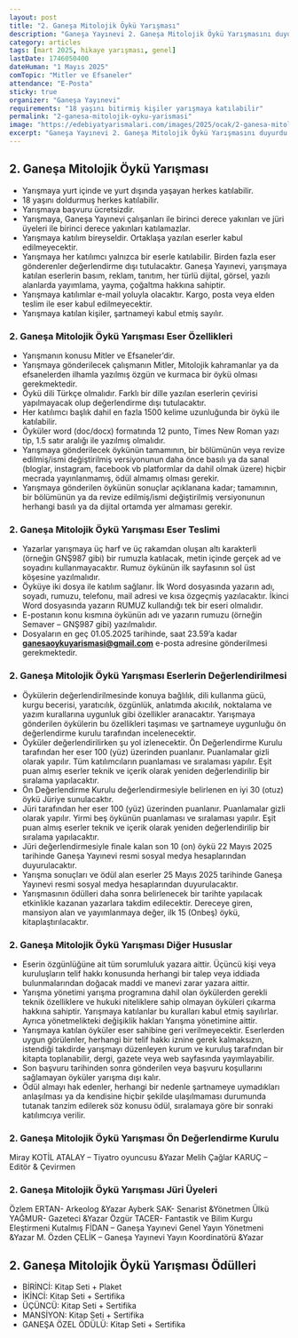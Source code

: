 ```yaml
---
layout: post
title: "2. Ganeşa Mitolojik Öykü Yarışması"
description: "Ganeşa Yayınevi 2. Ganeşa Mitolojik Öykü Yarışmasını duyurdu."
category: articles
tags: [mart 2025, hikaye yarışması, genel]
lastDate: 1746050400
dateHuman: "1 Mayıs 2025"
comTopic: "Mitler ve Efsaneler"
attendance: "E-Posta"
sticky: true
organizer: "Ganeşa Yayınevi"
requirements: "18 yaşını bitirmiş kişiler yarışmaya katılabilir"
permalink: "2-ganesa-mitolojik-oyku-yarismasi"
image: "https://edebiyatyarismalari.com/images/2025/ocak/2-ganesa-mitolojik-oyku-yarismasi.jpg"
excerpt: "Ganeşa Yayınevi 2. Ganeşa Mitolojik Öykü Yarışmasını duyurdu."
---
```


## 2. Ganeşa Mitolojik Öykü Yarışması

- Yarışmaya yurt içinde ve yurt dışında yaşayan herkes katılabilir.
- 18 yaşını doldurmuş herkes katılabilir.
- Yarışmaya başvuru ücretsizdir.
- Yarışmaya, Ganeşa Yayınevi çalışanları ile birinci derece yakınları ve jüri üyeleri ile birinci derece yakınları katılamazlar.
- Yarışmaya katılım bireyseldir. Ortaklaşa yazılan eserler kabul edilmeyecektir.
- Yarışmaya her katılımcı yalnızca bir eserle katılabilir. Birden fazla eser gönderenler değerlendirme dışı tutulacaktır. Ganeşa Yayınevi, yarışmaya katılan eserlerin basım, reklam, tanıtım, her türlü dijital, görsel, yazılı alanlarda yayımlama, yayma, çoğaltma hakkına sahiptir.
- Yarışmaya katılımlar e-mail yoluyla olacaktır. Kargo, posta veya elden teslim ile eser kabul edilmeyecektir.
- Yarışmaya katılan kişiler, şartnameyi kabul etmiş sayılır.

### 2. Ganeşa Mitolojik Öykü Yarışması Eser Özellikleri

- Yarışmanın konusu Mitler ve Efsaneler’dir.
- Yarışmaya gönderilecek çalışmanın Mitler, Mitolojik kahramanlar ya da efsanelerden ilhamla yazılmış özgün ve kurmaca bir öykü olması gerekmektedir.
- Öykü dili Türkçe olmalıdır. Farklı bir dille yazılan eserlerin çevirisi yapılmayacak olup değerlendirme dışı tutulacaktır.
- Her katılımcı başlık dahil en fazla 1500 kelime uzunluğunda bir öykü ile katılabilir.
- Öyküler word (doc/docx) formatında 12 punto, Times New Roman yazı tip, 1.5 satır aralığı ile yazılmış olmalıdır.
- Yarışmaya gönderilecek öykünün tamamının, bir bölümünün veya revize edilmiş/ismi değiştirilmiş versiyonunun daha önce basılı ya da sanal (bloglar, instagram, facebook vb platformlar da dahil olmak üzere) hiçbir mecrada yayınlanmamış, ödül almamış olması gerekir.
- Yarışmaya gönderilen öykünün sonuçlar açıklanana kadar; tamamının, bir bölümünün ya da revize edilmiş/ismi değiştirilmiş versiyonunun herhangi basılı ya da dijital ortamda yer almaması gerekir.

### 2. Ganeşa Mitolojik Öykü Yarışması Eser Teslimi

- Yazarlar yarışmaya üç harf ve üç rakamdan oluşan altı karakterli (örneğin GNŞ987 gibi) bir rumuzla katılacak, metin içinde gerçek ad ve soyadını kullanmayacaktır. Rumuz öykünün ilk sayfasının sol üst köşesine yazılmalıdır.
- Öyküye iki dosya ile katılım sağlanır. İlk Word dosyasında yazarın adı, soyadı, rumuzu, telefonu, mail adresi ve kısa özgeçmiş yazılacaktır. İkinci Word dosyasında yazarın RUMUZ kullandığı tek bir eseri olmalıdır.
- E-postanın konu kısmına öykünün adı ve yazarın rumuzu (örneğin Semaver – GNŞ987 gibi) yazılmalıdır.
- Dosyaların en geç 01.05.2025 tarihinde, saat 23.59’a kadar **ganesaoykuyarismasi@gmail.com** e-posta adresine gönderilmesi gerekmektedir.

### 2. Ganeşa Mitolojik Öykü Yarışması Eserlerin Değerlendirilmesi

- Öykülerin değerlendirilmesinde konuya bağlılık, dili kullanma gücü, kurgu becerisi, yaratıcılık, özgünlük, anlatımda akıcılık, noktalama ve yazım kurallarına uygunluk gibi özellikler aranacaktır. Yarışmaya gönderilen öykülerin bu özellikleri taşıması ve şartnameye uygunluğu ön değerlendirme kurulu tarafından incelenecektir.
- Öyküler değerlendirilirken şu yol izlenecektir. Ön Değerlendirme Kurulu tarafından her eser 100 (yüz) üzerinden puanlanır. Puanlamalar gizli olarak yapılır. Tüm katılımcıların puanlaması ve sıralaması yapılır. Eşit puan almış eserler teknik ve içerik olarak yeniden değerlendirilip bir sıralama yapılacaktır.
- Ön Değerlendirme Kurulu değerlendirmesiyle belirlenen en iyi 30 (otuz) öykü Jüriye sunulacaktır.
- Jüri tarafından her eser 100 (yüz) üzerinden puanlanır. Puanlamalar gizli olarak yapılır. Yirmi beş öykünün puanlaması ve sıralaması yapılır. Eşit puan almış eserler teknik ve içerik olarak yeniden değerlendirilip bir sıralama yapılacaktır.
- Jüri değerlendirmesiyle finale kalan son 10 (on) öykü 22 Mayıs 2025 tarihinde Ganeşa Yayınevi resmi sosyal medya hesaplarından duyurulacaktır.
- Yarışma sonuçları ve ödül alan eserler 25 Mayıs 2025 tarihinde Ganeşa Yayınevi resmi sosyal medya hesaplarından duyurulacaktır.
- Yarışmasının ödülleri daha sonra belirlenecek bir tarihte yapılacak etkinlikle kazanan yazarlara takdim edilecektir.
Dereceye giren, mansiyon alan ve yayımlanmaya değer, ilk 15 (Onbeş) öykü, kitaplaştırılacaktır.

### 2. Ganeşa Mitolojik Öykü Yarışması Diğer Hususlar

- Eserin özgünlüğüne ait tüm sorumluluk yazara aittir. Üçüncü kişi veya kuruluşların telif hakkı konusunda herhangi bir talep veya iddiada bulunmalarından doğacak maddi ve manevi zarar yazara aittir.
- Yarışma yönetimi yarışma programına dahil olan öykülerden gerekli teknik özelliklere ve hukuki niteliklere sahip olmayan öyküleri çıkarma hakkına sahiptir. Yarışmaya katılanlar bu kuralları kabul etmiş sayılırlar. Ayrıca yönetmelikteki değişiklik hakları Yarışma yönetimine aittir.
- Yarışmaya katılan öyküler eser sahibine geri verilmeyecektir. Eserlerden uygun görülenler, herhangi bir telif hakkı iznine gerek kalmaksızın, istendiği takdirde yarışmayı düzenleyen kurum ve kuruluş tarafından bir kitapta toplanabilir, dergi, gazete veya web sayfasında yayımlayabilir.
- Son başvuru tarihinden sonra gönderilen veya başvuru koşullarını sağlamayan öyküler yarışma dışı kalır.
- Ödül almayı hak edenler, herhangi bir nedenle şartnameye uymadıkları anlaşılması ya da kendisine hiçbir şekilde ulaşılmaması durumunda tutanak tanzim edilerek söz konusu ödül, sıralamaya göre bir sonraki katılımcıya verilir.

### 2. Ganeşa Mitolojik Öykü Yarışması Ön Değerlendirme Kurulu

Miray KOTİL ATALAY – Tiyatro oyuncusu &Yazar
Melih Çağlar KARUÇ – Editör & Çevirmen

### 2. Ganeşa Mitolojik Öykü Yarışması Jüri Üyeleri

Özlem ERTAN- Arkeolog &Yazar
Ayberk SAK- Senarist &Yönetmen
Ülkü YAĞMUR- Gazeteci &Yazar
Özgür TACER- Fantastik ve Bilim Kurgu Eleştirmeni
Kutalmış FİDAN – Ganeşa Yayınevi Genel Yayın Yönetmeni &Yazar
M. Özden ÇELİK – Ganeşa Yayınevi Yayın Koordinatörü &Yazar

## 2. Ganeşa Mitolojik Öykü Yarışması Ödülleri

- BİRİNCİ: Kitap Seti + Plaket
- İKİNCİ: Kitap Seti + Sertifika
- ÜÇÜNCÜ: Kitap Seti + Sertifika
- MANSİYON: Kitap Seti + Sertifika
- GANEŞA ÖZEL ÖDÜLÜ: Kitap Seti + Sertifika